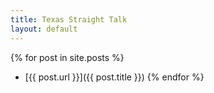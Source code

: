 ```yaml
---
title: Texas Straight Talk
layout: default
---
```


{% for post in site.posts %}
- [{{ post.url }}]({{ post.title }})
{% endfor %}
